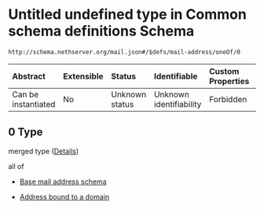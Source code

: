# Untitled undefined type in Common schema definitions Schema

```txt
http://schema.nethserver.org/mail.json#/$defs/mail-address/oneOf/0
```



| Abstract            | Extensible | Status         | Identifiable            | Custom Properties | Additional Properties | Access Restrictions | Defined In                                      |
| :------------------ | :--------- | :------------- | :---------------------- | :---------------- | :-------------------- | :------------------ | :---------------------------------------------- |
| Can be instantiated | No         | Unknown status | Unknown identifiability | Forbidden         | Allowed               | none                | [mail.json\*](mail.json "open original schema") |

## 0 Type

merged type ([Details](mail-defs-mail-address-oneof-0.md))

all of

* [Base mail address schema](mail-defs-base-mail-address-schema.md "check type definition")

* [Address bound to a domain](mail-defs-mail-address-oneof-0-allof-address-bound-to-a-domain.md "check type definition")
